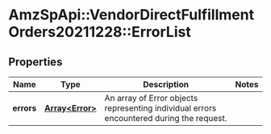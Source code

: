 # AmzSpApi::VendorDirectFulfillmentOrders20211228::ErrorList

## Properties
Name | Type | Description | Notes
------------ | ------------- | ------------- | -------------
**errors** | [**Array&lt;Error&gt;**](Error.md) | An array of Error objects representing individual errors encountered during the request. | 

